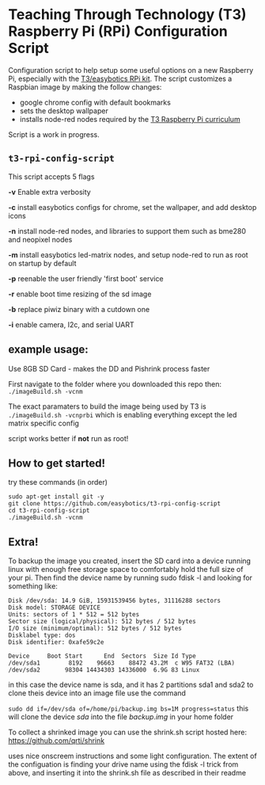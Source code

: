 # Teaching Through Technology (T3) Raspberry Pi (RPi) Configuration Script

Configuration script to help setup some useful options on a new Raspberry Pi, especially with the [T3/easybotics RPi kit](https://www.easybotics.com/product/rpi-kit-10inch/).  The script customizes a Raspbian image by making the follow changes: 
* google chrome config with default bookmarks
* sets the desktop wallpaper
* installs node-red nodes required by the [T3 Raspberry Pi curriculum](https://t3alliance.org/raspberry-pi-overview-page/)

Script is a work in progress.  

## `t3-rpi-config-script`

This script accepts 5 flags 

**-v** Enable extra verbosity

**-c** install easybotics configs for chrome, set the wallpaper, and add desktop icons 

**-n** install node-red nodes, and libraries to support them such as bme280 and neopixel nodes 

**-m** install easybotics led-matrix nodes, and setup node-red to run as root on startup by default 

**-p** reenable the user friendly 'first boot' service 

**-r** enable boot time resizing of the sd image 

**-b** replace piwiz binary with a cutdown one

**-i** enable camera, I2c, and serial UART

## example usage:

Use 8GB SD Card - makes the DD and Pishrink process faster

First navigate to the folder where you downloaded this repo then:
`./imageBuild.sh -vcnm`

The exact paramaters to build the image being used by T3 is 
`./imageBuild.sh -vcnprbi`
which is enabling everything except the led matrix specific config 

script works better if **not** run as root! 

## How to get started!

try these commands (in order) 
```
sudo apt-get install git -y  
git clone https://github.com/easybotics/t3-rpi-config-script 
cd t3-rpi-config-script 
./imageBuild.sh -vcnm
``` 

## Extra!

To backup the image you created, insert the SD card into a device running linux with enough free storage space to comfortably hold the full size of your pi. Then find the device name by running 
sudo fdisk -l and looking for something like:
```
Disk /dev/sda: 14.9 GiB, 15931539456 bytes, 31116288 sectors
Disk model: STORAGE DEVICE  
Units: sectors of 1 * 512 = 512 bytes
Sector size (logical/physical): 512 bytes / 512 bytes
I/O size (minimum/optimal): 512 bytes / 512 bytes
Disklabel type: dos
Disk identifier: 0xafe59c2e

Device     Boot Start      End  Sectors  Size Id Type
/dev/sda1        8192    96663    88472 43.2M  c W95 FAT32 (LBA)
/dev/sda2       98304 14434303 14336000  6.9G 83 Linux 
```

in this case the device name is sda, and it has 2 partitions sda1 and sda2
to clone theis device into an image file use the command

`sudo dd if=/dev/sda of=/home/pi/backup.img bs=1M progress=status`
this will clone the device *sda* into the file *backup.img* in your home folder

To collect a shrinked image you can use the shrink.sh script hosted here: 
https://github.com/qrti/shrink

uses nice onscreem instructions and some light configuration.
The extent of the configuation is finding your drive name using the fdisk -l trick from above, and inserting it into the shrink.sh file as described in their readme

